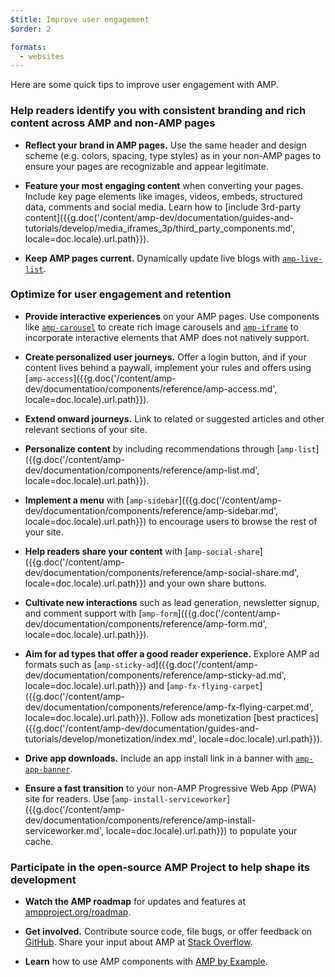 ```yaml
---
$title: Improve user engagement
$order: 2

formats:
  - websites
---
```

Here are some quick tips to improve user engagement with AMP.

### Help readers identify you with consistent branding and rich content across AMP and non-AMP pages

- **Reflect your brand in AMP pages.** Use the same header and design scheme (e.g. colors, spacing, type styles) as in your non-AMP pages to ensure your pages are recognizable and appear legitimate.

- **Feature your most engaging content** when converting your pages. Include key page elements like images, videos, embeds, structured data, comments and social media. Learn how to [include 3rd-party content]({{g.doc('/content/amp-dev/documentation/guides-and-tutorials/develop/media_iframes_3p/third_party_components.md', locale=doc.locale).url.path}}).

- **Keep AMP pages current.** Dynamically update live blogs with [`amp-live-list`](/docs/reference/components/amp-live-list.html).

### Optimize for user engagement and retention

- **Provide interactive experiences** on your AMP pages. Use components like [`amp-carousel`](/docs/reference/components/amp-carousel.html) to create rich image carousels and [`amp-iframe`](/docs/reference/components/amp-iframe.html) to
incorporate interactive elements that AMP does not natively support.

- **Create personalized user journeys.** Offer a login button, and if your content
lives behind a paywall, implement your rules and offers using [`amp-access`]({{g.doc('/content/amp-dev/documentation/components/reference/amp-access.md', locale=doc.locale).url.path}}).

- **Extend onward journeys.** Link to related or suggested articles and other
relevant sections of your site.

- **Personalize content** by including recommendations through [`amp-list`]({{g.doc('/content/amp-dev/documentation/components/reference/amp-list.md', locale=doc.locale).url.path}}).

- **Implement a menu** with [`amp-sidebar`]({{g.doc('/content/amp-dev/documentation/components/reference/amp-sidebar.md', locale=doc.locale).url.path}}) to encourage users to browse the rest
of your site.

- **Help readers share your content** with [`amp-social-share`]({{g.doc('/content/amp-dev/documentation/components/reference/amp-social-share.md', locale=doc.locale).url.path}}) and your
own share buttons.

- **Cultivate new interactions** such as lead generation, newsletter signup, and
comment support with [`amp-form`]({{g.doc('/content/amp-dev/documentation/components/reference/amp-form.md', locale=doc.locale).url.path}}).

- **Aim for ad types that offer a good reader experience.** Explore AMP ad
formats such as [`amp-sticky-ad`]({{g.doc('/content/amp-dev/documentation/components/reference/amp-sticky-ad.md', locale=doc.locale).url.path}}) and [`amp-fx-flying-carpet`]({{g.doc('/content/amp-dev/documentation/components/reference/amp-fx-flying-carpet.md', locale=doc.locale).url.path}}). Follow ads
monetization [best practices]({{g.doc('/content/amp-dev/documentation/guides-and-tutorials/develop/monetization/index.md', locale=doc.locale).url.path}}).

- **Drive app downloads.** Include an app install link in a banner with
[`amp-app-banner`](/docs/reference/components/amp-app-banner.html).

- **Ensure a fast transition** to your non-AMP Progressive Web App (PWA) site for
readers. Use [`amp-install-serviceworker`]({{g.doc('/content/amp-dev/documentation/components/reference/amp-install-serviceworker.md', locale=doc.locale).url.path}}) to populate your cache.

### Participate in the open-source AMP Project to help shape its development

- **Watch the AMP roadmap** for updates and features at [ampproject.org/roadmap](/roadmap).

- **Get involved.** Contribute source code, file bugs, or offer feedback
on [GitHub](https://github.com/ampproject/amphtml/blob/master/CONTRIBUTING.md). Share your input about AMP at [Stack Overflow](https://stackoverflow.com/questions/tagged/amp-html).

- **Learn** how to use AMP components with [AMP by Example](https://ampbyexample.com/).
